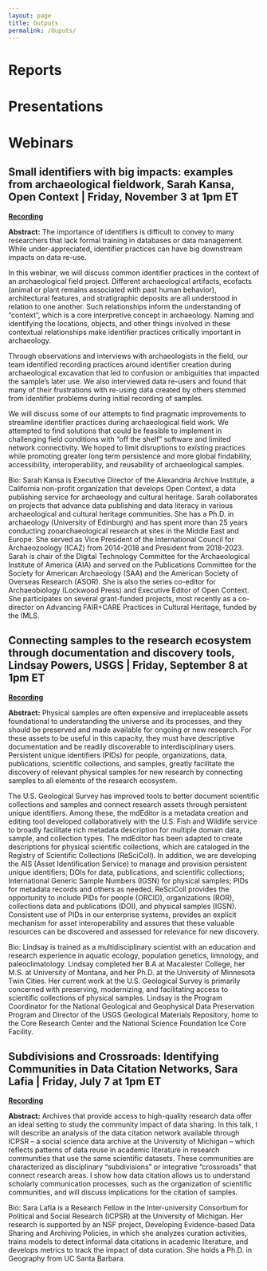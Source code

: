 ```yaml
---
layout: page
title: Outputs
permalink: /Ouputs/
---
```


# Reports

# Presentations

# Webinars

## Small identifiers with big impacts: examples from archaeological fieldwork, Sarah Kansa, Open Context \| Friday, November 3 at 1pm ET

[**Recording**](https://www.youtube.com/watch?v=UXRcMpM84Jc)

**Abstract:** The importance of identifiers is difficult to convey to many researchers that lack formal training in databases or data management. While under-appreciated, identifier practices can have big downstream impacts on data re-use.

In this webinar, we will discuss common identifier practices in the context of an archaeological field project. Different archaeological artifacts, ecofacts (animal or plant remains associated with past human behavior), architectural features, and stratigraphic deposits are all understood in relation to one another. Such relationships inform the understanding of “context”, which is a core interpretive concept in archaeology. Naming and identifying the locations, objects, and other things involved in these contextual relationships make identifier practices critically important in archaeology.

Through observations and interviews with archaeologists in the field, our team identified recording practices around identifier creation during archaeological excavation that led to confusion or ambiguities that impacted the sample’s later use. We also interviewed data re-users and found that many of their frustrations with re-using data created by others stemmed from identifier problems during initial recording of samples.

We will discuss some of our attempts to find pragmatic improvements to streamline identifier practices during archaeological field work. We attempted to find solutions that could be feasible to implement in challenging field conditions with “off the shelf” software and limited network connectivity. We hoped to limit disruptions to existing practices while promoting greater long term persistence and more global findability, accessibility, interoperability, and reusability of archaeological samples.

Bio: Sarah Kansa is Executive Director of the Alexandria Archive Institute, a California non-profit organization that develops Open Context, a data publishing service for archaeology and cultural heritage. Sarah collaborates on projects that advance data publishing and data literacy in various archaeological and cultural heritage communities. She has a Ph.D. in archaeology (University of Edinburgh) and has spent more than 25 years conducting zooarchaeological research at sites in the Middle East and Europe. She served as Vice President of the International Council for Archaeozoology (ICAZ) from 2014-2018 and President from 2018-2023. Sarah is chair of the Digital Technology Committee for the Archaeological Institute of America (AIA) and served on the Publications Committee for the Society for American Archaeology (SAA) and the American Society of Overseas Research (ASOR). She is also the series co-editor for Archaeobiology (Lockwood Press) and Executive Editor of Open Context. She participates on several grant-funded projects, most recently as a co-director on Advancing FAIR+CARE Practices in Cultural Heritage, funded by the IMLS.

## Connecting samples to the research ecosystem through documentation and discovery tools, Lindsay Powers, USGS \| Friday, September 8 at 1pm ET 

[**Recording**](https://youtu.be/ZuJe5AzAWUw)

**Abstract:** Physical samples are often expensive and irreplaceable assets foundational to understanding the universe and its processes, and they should be preserved and made available for ongoing or new research. For these assets to be useful in this capacity, they must have descriptive documentation and be readily discoverable to interdisciplinary users. Persistent unique identifiers (PIDs) for people, organizations, data, publications, scientific collections, and samples, greatly facilitate the discovery of relevant physical samples for new research by connecting samples to all elements of the research ecosystem.

The U.S. Geological Survey has improved tools to better document scientific collections and samples and connect research assets through persistent unique identifiers. Among these, the mdEditor is a metadata creation and editing tool developed collaboratively with the U.S. Fish and Wildlife service to broadly facilitate rich metadata description for multiple domain data, sample, and collection types. The mdEditor has been adapted to create descriptions for physical scientific collections, which are cataloged in the Registry of Scientific Collections (ReSciColl). In addition, we are developing the AIS (Asset Identification Service) to manage and provision persistent unique identifiers; DOIs for data, publications, and scientific collections; International Generic Sample Numbers (IGSN) for physical samples; PIDs for metadata records and others as needed. ReSciColl provides the opportunity to include PIDs for people (ORCID), organizations (ROR), collections data and publications (DOI), and physical samples (IGSN). Consistent use of PIDs in our enterprise systems, provides an explicit mechanism for asset interoperability and assures that these valuable resources can be discovered and assessed for relevance for new discovery.

Bio: Lindsay is trained as a multidisciplinary scientist with an education and research experience in aquatic ecology, population genetics, limnology, and paleoclimatology. Lindsay completed her B.A at Macalester College, her M.S. at University of Montana, and her Ph.D. at the University of Minnesota Twin Cities. Her current work at the U.S. Geological Survey is primarily concerned with preserving, modernizing, and facilitating access to scientific collections of physical samples. Lindsay is the Program Coordinator for the National Geological and Geophysical Data Preservation Program and Director of the USGS Geological Materials Repository, home to the Core Research Center and the National Science Foundation Ice Core Facility.

## Subdivisions and Crossroads: Identifying Communities in Data Citation Networks, Sara Lafia \| Friday, July 7 at 1pm ET 

[**Recording**](https://www.youtube.com/watch?v=1B3A6n03VG8)

**Abstract:** Archives that provide access to high-quality research data offer an ideal setting to study the community impact of data sharing. In this talk, I will describe an analysis of the data citation network available through ICPSR – a social science data archive at the University of Michigan – which reflects patterns of data reuse in academic literature in research communities that use the same scientific datasets. These communities are characterized as disciplinary “subdivisions” or integrative “crossroads” that connect research areas. I show how data citation allows us to understand scholarly communication processes, such as the organization of scientific communities, and will discuss implications for the citation of samples.

Bio: Sara Lafia is a Research Fellow in the Inter-university Consortium for Political and Social Research (ICPSR) at the University of Michigan. Her research is supported by an NSF project, Developing Evidence-based Data Sharing and Archiving Policies, in which she analyzes curation activities, trains models to detect informal data citations in academic literature, and develops metrics to track the impact of data curation. She holds a Ph.D. in Geography from UC Santa Barbara.
